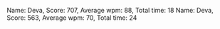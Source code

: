 
Name: Deva, Score: 707, Average wpm: 88, Total time: 18
Name: Deva, Score: 563, Average wpm: 70, Total time: 24
